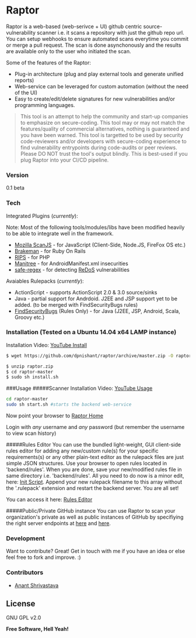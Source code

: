 # Raptor

Raptor is a web-based (web-serivce + UI) github centric source-vulnerability scanner i.e. it scans a repository with just the github repo url. You can setup webhooks to ensure automated scans everytime you commit or merge a pull request. The scan is done asynchonously and the results are available only to the user who initiated the scan.

Some of the features of the Raptor:
  - Plug-in architecture (plug and play external tools and generate unified reports)
  - Web-service can be leveraged for custom automation (without the need of the UI) 
  - Easy to create/edit/delete signatures for new vulnerabilities and/or programming languages.

> This tool is an attempt to help the community and start-up companies to 
> emphasize on secure-coding. This tool may or may not match the features/quality of commercial alternatives, nothing is guaranteed and you have been warned. This tool is targetted to be used by security code-reviewers and/or developers with secure-coding experience to find vulnerability entrypoints during code-audits or peer reviews. Please DO NOT trust the tool's output blindly.
> This is best-used if you plug Raptor into your CI/CD pipeline.

### Version
0.1 beta

### Tech

Integrated Plugins (_currently_):

Note: Most of the following tools/modules/libs have been modified heavily to be able to integrate well in the framework.

* [Mozilla ScanJS] - for JavaScript (Client-Side, Node.JS, FireFox OS etc.)
* [Brakeman] - for Ruby On Rails
* [RIPS] - for PHP
* [Manitree] - for AndroidManifest.xml insecurities
* [safe-regex] - for detecting [ReDoS] vulnerabilities

Avaiables Rulepacks (_currently_):
* ActionScript - supports ActionScript 2.0 & 3.0 source/sinks
* Java - partial support for Andrdoid. J2EE and JSP support yet to be added. (to be merged with FindSecurityBugs rules)
* [FindSecurityBugs]  (Rules Only) - for Java (J2EE, JSP, Android, Scala, Groovy etc.)

### Installation (Tested on a Ubuntu 14.04 x64 LAMP instance)

Installation Video: [YouTube Install]

```sh
$ wget https://github.com/dpnishant/raptor/archive/master.zip -O raptor.zip
```

```sh
$ unzip raptor.zip
$ cd raptor-master
$ sudo sh install.sh
```

###Usage
#####Scanner
Installation Video: [YouTube Usage]
```sh
cd raptor-master
sudo sh start.sh #starts the backend web-service
```
Now point your browser to [Raptor Home]

Login with *any* username and *any* password (but remember the username to view scan history)

#####Rules Editor
You can use the bundled light-weight, GUI client-side rules editor for adding any new/custom rule(s) for your specific requirements(s) or any other plain-text editor as the rulepack files are just simple JSON structures. Use your browser to open rules located in 'backend/rules'. When you are done, save your new/modified rules file in same directory i.e. 'backend/rules'. All you need to do now is a minor edit, here: [Init Script]. Append your new rulepack filename to this array without the '.rulepack' extension and restart the backend server. You are all set!

You can access it here: [Rules Editor]

#####Public/Private GitHub instance
You can use Raptor to scan your organization's private as well as public instances of GitHub by specifiying the right server endpoints at [here][github_backend] and [here][github_frontend].

### Development

Want to contribute? Great! 
Get in touch with me if you have an idea or else feel free to fork and improve. :)

### Contributors

 - [Anant Shrivastava]

License
----

GNU GPL v2.0

**Free Software, Hell Yeah!**

[Mozilla ScanJS]:https://github.com/mozilla/scanjs
[Brakeman]:http://brakemanscanner.org/
[RIPS]:http://rips-scanner.sourceforge.net/
[Anant Shrivastava]:https://twitter.com/anantshri
[YouTube Install]:https://www.youtube.com/v/0KneQwJiUFk?start=0&end=537
[YouTube Usage]:https://www.youtube.com/v/0KneQwJiUFk?start=550
[Init Script]:https://github.com/dpnishant/raptor/blob/master/backend/raptor/init.py#L9
[Rules Editor]:http://127.0.0.1/raptor/editrules.php
[Raptor Home]:http://127.0.0.1/raptor/
[Manitree]:https://github.com/antitree/manitree/
[FindSecurityBugs]:http://h3xstream.github.io/find-sec-bugs/
[safe-regex]:https://www.npmjs.com/package/safe-regex
[ReDoS]:https://www.owasp.org/index.php/Regular_expression_Denial_of_Service_-_ReDoS
[github_backend]:https://github.com/dpnishant/raptor/blob/master/backend/raptor/init.py#L25-L26
[github_frontend]:https://github.com/dpnishant/raptor/blob/master/frontend/scan.php#L13-L17
